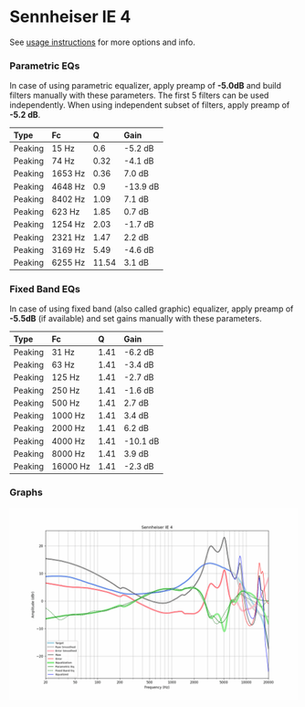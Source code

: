 # Sennheiser IE 4
See [usage instructions](https://github.com/jaakkopasanen/AutoEq#usage) for more options and info.

### Parametric EQs
In case of using parametric equalizer, apply preamp of **-5.0dB** and build filters manually
with these parameters. The first 5 filters can be used independently.
When using independent subset of filters, apply preamp of **-5.2 dB**.

| Type    | Fc      |     Q | Gain     |
|:--------|:--------|:------|:---------|
| Peaking | 15 Hz   |  0.6  | -5.2 dB  |
| Peaking | 74 Hz   |  0.32 | -4.1 dB  |
| Peaking | 1653 Hz |  0.36 | 7.0 dB   |
| Peaking | 4648 Hz |  0.9  | -13.9 dB |
| Peaking | 8402 Hz |  1.09 | 7.1 dB   |
| Peaking | 623 Hz  |  1.85 | 0.7 dB   |
| Peaking | 1254 Hz |  2.03 | -1.7 dB  |
| Peaking | 2321 Hz |  1.47 | 2.2 dB   |
| Peaking | 3169 Hz |  5.49 | -4.6 dB  |
| Peaking | 6255 Hz | 11.54 | 3.1 dB   |

### Fixed Band EQs
In case of using fixed band (also called graphic) equalizer, apply preamp of **-5.5dB**
(if available) and set gains manually with these parameters.

| Type    | Fc       |    Q | Gain     |
|:--------|:---------|:-----|:---------|
| Peaking | 31 Hz    | 1.41 | -6.2 dB  |
| Peaking | 63 Hz    | 1.41 | -3.4 dB  |
| Peaking | 125 Hz   | 1.41 | -2.7 dB  |
| Peaking | 250 Hz   | 1.41 | -1.6 dB  |
| Peaking | 500 Hz   | 1.41 | 2.7 dB   |
| Peaking | 1000 Hz  | 1.41 | 3.4 dB   |
| Peaking | 2000 Hz  | 1.41 | 6.2 dB   |
| Peaking | 4000 Hz  | 1.41 | -10.1 dB |
| Peaking | 8000 Hz  | 1.41 | 3.9 dB   |
| Peaking | 16000 Hz | 1.41 | -2.3 dB  |

### Graphs
![](./Sennheiser%20IE%204.png)